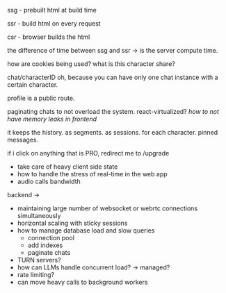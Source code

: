 

ssg - prebuilt html at build time

ssr - build html on every request

csr - browser builds the html


the difference of time between ssg and ssr -> is the server compute time.


how are cookies being used?
what is this character share?


chat/characterID
oh, because you can have only one chat instance with a certain character.

profile is a public route.

paginating chats to not overload the system.
react-virtualized?
*how to not have memory leaks in frontend*

it keeps the history. as segments. as sessions. for each character.
pinned messages.

if i click on anything that is PRO, redirect me to /upgrade


- take care of heavy client side state
- how to handle the stress of real-time in the web app
- audio calls bandwidth 


backend -> 
- maintaining large number of websocket or webrtc connections simultaneously
- horizontal scaling with sticky sessions
- how to manage database load and slow queries
	- connection pool
	- add indexes
	- paginate chats
- TURN servers?
- how can LLMs handle concurrent load? -> managed?
- rate limiting?
- can move heavy calls to background workers 